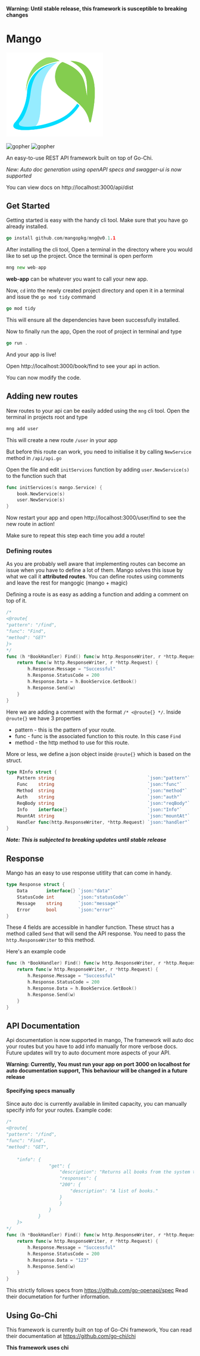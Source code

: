 **Warning: Until stable release, this framework is susceptible to breaking changes**

# Mango

<p>
  <img width="260px" src="https://raw.githubusercontent.com/mangopkg/Assets/main/mango.png">
</p>
<p>
	<img alt="gopher" src="https://img.shields.io/github/go-mod/go-version/mangopkg/mango?style=for-the-badge&logo=appveyor"/>
	<img alt="gopher" src="https://img.shields.io/github/license/mangopkg/mango?style=for-the-badge"/>
</p>


An easy-to-use REST API framework built on top of Go-Chi.

*New: Auto doc generation using openAPI specs and swagger-ui is now supported*

You can view docs on http://localhost:3000/api/dist

## Get Started
Getting started is easy with the handy cli tool. Make sure that you have go already installed.
```go
go install github.com/mangopkg/mng@v0.1.1
```
After installing the cli tool, Open a terminal in the directory where you would like to set up the project. Once the terminal is open perform
```go
mng new web-app
```
**web-app** can be whatever you want to call your new app.


Now, `cd` into the newly created project directory and open it in a terminal and issue the `go mod tidy` command
```go
go mod tidy
```
This will ensure all the dependencies have been successfully installed.

Now to finally run the app, Open the root of project in terminal and type

```go
go run .
```

And your app is live!

Open http://localhost:3000/book/find to see your api in action.

You can now modify the code.

## Adding new routes
New routes to your api can be easily added using the `mng` cli tool. Open the terminal in projects root and type
```go
mng add user
```
This will create a new route `/user` in your app

But before this route can work, you need to initialise it by calling `NewService` method in `/api/api.go`

Open the file and edit `initServices` function by adding `user.NewService(s)` to the function such that
```go
func initServices(s mango.Service) {
    book.NewService(s)
    user.NewService(s)
}
```
Now restart your app and open http://localhost:3000/user/find to see the new route in action!

Make sure to repeat this step each time you add a route!
### Defining routes
As you are probably well aware that implementing routes can become an issue when you have to define a lot of them. Mango solves this issue by what we call it **attributed routes**. You can define routes using comments and leave the rest for mangogic (mango + magic)

Defining a route is as easy as adding a function and adding a comment on top of it.

```go
/*
<@route{
"pattern": "/find",
"func": "Find",
"method": "GET"
}>
*/
func (h *BookHandler) Find() func(w http.ResponseWriter, r *http.Request) {
	return func(w http.ResponseWriter, r *http.Request) {
		h.Response.Message = "Successful"
		h.Response.StatusCode = 200
		h.Response.Data = h.BookService.GetBook()
		h.Response.Send(w)
	}
}
```

Here we are adding a comment with the format `/*
<@route{} */`. Inside `@route{}` we have 3 properties
- pattern - this is the pattern of your route.
- func - func is the associated function to this route. In this case `Find`
- method - the http method to use for this route.

More or less, we define a json object inside `@route{}` which is based on the struct.

```go
type RInfo struct {
	Pattern string                                   `json:"pattern"`
	Func    string                                   `json:"func"`
	Method  string                                   `json:"method"`
	Auth    string                                   `json:"auth"`
	ReqBody string                                   `json:"reqBody"`
	Info    interface{}                              `json:"Info"`
	MountAt string                                   `json:"mountAt"`
	Handler func(http.ResponseWriter, *http.Request) `json:"handler"`
}
```

***Note: This is subjected to breaking updates until stable release***


## Response
Mango has an easy to use response utitlity that can come in handy.

```go
type Response struct {
	Data       interface{} `json:"data"`
	StatusCode int         `json:"statusCode"`
	Message    string      `json:"message"`
	Error      bool        `json:"error"`
}
```

These 4 fields are accessible in handler function. These struct has a method called `Send` that will send the API response. You need to pass the `http.ResponseWriter` to this method.

Here's an example code
```go
func (h *BookHandler) Find() func(w http.ResponseWriter, r *http.Request) {
	return func(w http.ResponseWriter, r *http.Request) {
		h.Response.Message = "Successful"
		h.Response.StatusCode = 200
		h.Response.Data = h.BookService.GetBook()
		h.Response.Send(w)
	}
}
```


## API Documentation

Api documentation is now supported in mango, The framework will auto doc your routes but you have to add info manually for more verbose docs. Future updates will try to auto document more aspects of your API.

**Warning: Currently, You must run your app on port 3000 on localhost for auto documentation support, This behaviour will be changed in a future release**

#### Specifying specs manually

Since auto doc is currently available in limited capacity, you can manually specify info for your routes.
Example code:
```go
/*
<@route{
"pattern": "/find",
"func": "Find",
"method": "GET",

	"info": {
				"get": {
					"description": "Returns all books from the system that the user has access to",
					"responses": {
					"200": {
						"description": "A list of books."
					}
					}
				}
			}
	}>
*/
func (h *BookHandler) Find() func(w http.ResponseWriter, r *http.Request) {
	return func(w http.ResponseWriter, r *http.Request) {
		h.Response.Message = "Successful"
		h.Response.StatusCode = 200
		h.Response.Data = "123"
		h.Response.Send(w)
	}
}
```

This strictly follows specs from https://github.com/go-openapi/spec Read their documetation for further information.

## Using Go-Chi
This framework is currently built on top of Go-Chi framework, You can read their documentation at https://github.com/go-chi/chi

**This framework uses chi**
